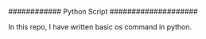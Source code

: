 ############ Python Script ####################

In this repo, I have written basic os command in python.